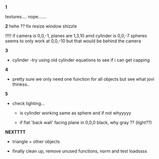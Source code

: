 

**1**

textures....
nope.......


**2**
hehe
??
fix resize window shizzle


!!!!!
	if camera is 0,0,-1, planes are 1,3,10 amd cylinder is 0,0,-7
		spheres seems to only work at 0,0,-10 but that would be behind the camera

**3**
- cylinder
		-try using old cylinder equations to see if i can get capping

**4**
- pretty sure we only need one function for all objects but see what jovi thinkss..


**5**
- check lighting...

	- is cylinder working same as sphere and if not whyyyyy

	- if flat 'back wall' facing plane in 0,0,0 black, why gray ?? (light??)



**NEXTTTT**

- triangle + other objects

- finally clean up, remove unused functions, norm and test loadssss

